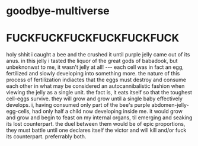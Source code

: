 # goodbye-multiverse

# FUCKFUCKFUCKFUCKFUCKFUCK
holy shhit i caught a bee and the crushed it until purple jelly came out of its anus. in this jelly i tasted the liquor of the great gods of babadook, but unbeknonwst to me, it wasn't jelly at all! --- each cell was in fact an egg, fertilized and slowly developing into something more. the nature of this process of fertilization indiactes that the eggs must destroy and consume each other in what may be considered an autocannibalistic fashion when viewing the jelly as a single unit. the fact is, it eats itself so that the toughest cell-eggs survive. they will grow and grow until a single baby effectively develops. i, having consumed only part of the bee's purple abdomen-jelly-egg-cells, had only half a child now developing inside me. it would grow and grow and begin to feast on my internal organs, til emerging and seaking its lost counterpart. the duel between them would be of epic proportions, they must battle until one declares itself the victor and will kill and/or fuck its counterpart. preferrably both.
